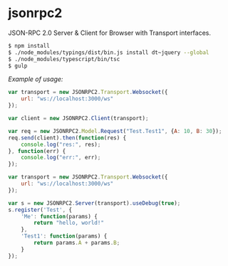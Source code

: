 # jsonrpc2
JSON-RPC 2.0 Server &amp; Client for Browser with Transport interfaces.

```sh
$ npm install
$ ./node_modules/typings/dist/bin.js install dt~jquery --global
$ ./node_modules/typescript/bin/tsc
$ gulp
```

*Example of usage:*
```javascript
var transport = new JSONRPC2.Transport.Websocket({
	url: "ws://localhost:3000/ws"
});

var client = new JSONRPC2.Client(transport);

var req = new JSONRPC2.Model.Request("Test.Test1", {A: 10, B: 30});
req.send(client).then(function(res) {
	console.log("res:", res);
}, function(err) {
	console.log("err:", err);
});
```

```javascript
var transport = new JSONRPC2.Transport.Websocket({
	url: "ws://localhost:3000/ws"
});

var s = new JSONRPC2.Server(transport).useDebug(true);
s.register('Test', {
	'Me': function(params) {
		return "hello, world!"
	},
	'Test1': function(params) {
		return params.A + params.B;
	}
});
```
